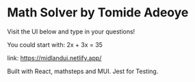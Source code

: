 # Math Solver by Tomide Adeoye

Visit the UI below and type in your questions!

You could start with: 2x + 3x = 35

link: https://midlandui.netlify.app/

Built with React, mathsteps and MUI. Jest for Testing.
